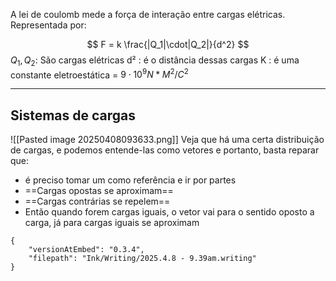 A lei de coulomb mede a força de interação entre cargas elétricas. Representada por:

$$
F = k \frac{|Q_1|\cdot|Q_2|}{d^2} 
$$
$Q_1,Q_2$: São cargas elétricas
d² : é o distância dessas cargas
K : é uma constante eletroestática = $9 \cdot 10^9 N*M^2/C^2$ 


---

## Sistemas de cargas

![[Pasted image 20250408093633.png]]
Veja que há uma certa distribuição de cargas, e podemos entende-las como vetores
e portanto, basta reparar que:

- é preciso tomar um como referência e ir por partes
- ==Cargas opostas se aproximam==
- ==Cargas contrárias se repelem==
- Então quando forem cargas iguais, o vetor vai para o sentido oposto a carga, já para cargas iguais se aproximam



```handwritten-ink
{
	"versionAtEmbed": "0.3.4",
	"filepath": "Ink/Writing/2025.4.8 - 9.39am.writing"
}
```

